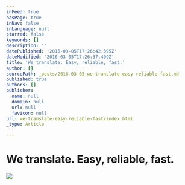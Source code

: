 ```yaml
---
inFeed: true
hasPage: true
inNav: false
inLanguage: null
starred: false
keywords: []
description: ''
datePublished: '2016-03-05T17:26:42.395Z'
dateModified: '2016-03-05T17:26:37.409Z'
title: 'We translate. Easy, reliable, fast.'
author: []
sourcePath: _posts/2016-03-05-we-translate-easy-reliable-fast.md
published: true
authors: []
publisher:
  name: null
  domain: null
  url: null
  favicon: null
url: we-translate-easy-reliable-fast/index.html
_type: Article

---
```

# We translate. Easy, reliable, fast.
![](https://the-grid-user-content.s3-us-west-2.amazonaws.com/69b90126-ea4f-4ac9-b465-48b454a5d049.jpg)
